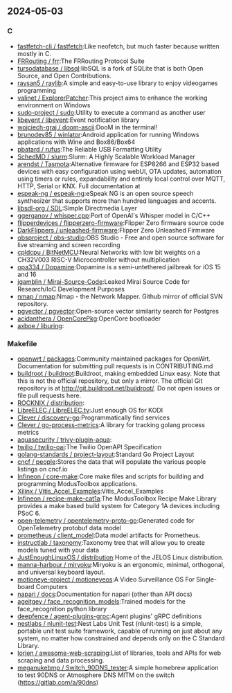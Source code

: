 ## 2024-05-03

### C

* [fastfetch-cli / fastfetch](https://github.com/fastfetch-cli/fastfetch):Like neofetch, but much faster because written mostly in C.
* [FRRouting / frr](https://github.com/FRRouting/frr):The FRRouting Protocol Suite
* [tursodatabase / libsql](https://github.com/tursodatabase/libsql):libSQL is a fork of SQLite that is both Open Source, and Open Contributions.
* [raysan5 / raylib](https://github.com/raysan5/raylib):A simple and easy-to-use library to enjoy videogames programming
* [valinet / ExplorerPatcher](https://github.com/valinet/ExplorerPatcher):This project aims to enhance the working environment on Windows
* [sudo-project / sudo](https://github.com/sudo-project/sudo):Utility to execute a command as another user
* [libevent / libevent](https://github.com/libevent/libevent):Event notification library
* [wojciech-graj / doom-ascii](https://github.com/wojciech-graj/doom-ascii):DooM in the terminal!
* [brunodev85 / winlator](https://github.com/brunodev85/winlator):Android application for running Windows applications with Wine and Box86/Box64
* [pbatard / rufus](https://github.com/pbatard/rufus):The Reliable USB Formatting Utility
* [SchedMD / slurm](https://github.com/SchedMD/slurm):Slurm: A Highly Scalable Workload Manager
* [arendst / Tasmota](https://github.com/arendst/Tasmota):Alternative firmware for ESP8266 and ESP32 based devices with easy configuration using webUI, OTA updates, automation using timers or rules, expandability and entirely local control over MQTT, HTTP, Serial or KNX. Full documentation at
* [espeak-ng / espeak-ng](https://github.com/espeak-ng/espeak-ng):eSpeak NG is an open source speech synthesizer that supports more than hundred languages and accents.
* [libsdl-org / SDL](https://github.com/libsdl-org/SDL):Simple Directmedia Layer
* [ggerganov / whisper.cpp](https://github.com/ggerganov/whisper.cpp):Port of OpenAI's Whisper model in C/C++
* [flipperdevices / flipperzero-firmware](https://github.com/flipperdevices/flipperzero-firmware):Flipper Zero firmware source code
* [DarkFlippers / unleashed-firmware](https://github.com/DarkFlippers/unleashed-firmware):Flipper Zero Unleashed Firmware
* [obsproject / obs-studio](https://github.com/obsproject/obs-studio):OBS Studio - Free and open source software for live streaming and screen recording
* [cpldcpu / BitNetMCU](https://github.com/cpldcpu/BitNetMCU):Neural Networks with low bit weights on a CH32V003 RISC-V Microcontroller without multiplication
* [opa334 / Dopamine](https://github.com/opa334/Dopamine):Dopamine is a semi-untethered jailbreak for iOS 15 and 16
* [jgamblin / Mirai-Source-Code](https://github.com/jgamblin/Mirai-Source-Code):Leaked Mirai Source Code for Research/IoC Development Purposes
* [nmap / nmap](https://github.com/nmap/nmap):Nmap - the Network Mapper. Github mirror of official SVN repository.
* [pgvector / pgvector](https://github.com/pgvector/pgvector):Open-source vector similarity search for Postgres
* [acidanthera / OpenCorePkg](https://github.com/acidanthera/OpenCorePkg):OpenCore bootloader
* [axboe / liburing](https://github.com/axboe/liburing):

### Makefile

* [openwrt / packages](https://github.com/openwrt/packages):Community maintained packages for OpenWrt. Documentation for submitting pull requests is in CONTRIBUTING.md
* [buildroot / buildroot](https://github.com/buildroot/buildroot):Buildroot, making embedded Linux easy. Note that this is not the official repository, but only a mirror. The official Git repository is at http://git.buildroot.net/buildroot/. Do not open issues or file pull requests here.
* [ROCKNIX / distribution](https://github.com/ROCKNIX/distribution):
* [LibreELEC / LibreELEC.tv](https://github.com/LibreELEC/LibreELEC.tv):Just enough OS for KODI
* [Clever / discovery-go](https://github.com/Clever/discovery-go):Programmatically find services
* [Clever / go-process-metrics](https://github.com/Clever/go-process-metrics):A library for tracking golang process metrics
* [aquasecurity / trivy-plugin-aqua](https://github.com/aquasecurity/trivy-plugin-aqua):
* [twilio / twilio-oai](https://github.com/twilio/twilio-oai):The Twilio OpenAPI Specification
* [golang-standards / project-layout](https://github.com/golang-standards/project-layout):Standard Go Project Layout
* [cncf / people](https://github.com/cncf/people):Stores the data that will populate the various people listings on cncf.io
* [Infineon / core-make](https://github.com/Infineon/core-make):Core make files and scripts for building and programming ModusToolbox applications.
* [Xilinx / Vitis_Accel_Examples](https://github.com/Xilinx/Vitis_Accel_Examples):Vitis_Accel_Examples
* [Infineon / recipe-make-cat1a](https://github.com/Infineon/recipe-make-cat1a):The ModusToolbox Recipe Make Library provides a make based build system for Category 1A devices including PSoC 6.
* [open-telemetry / opentelemetry-proto-go](https://github.com/open-telemetry/opentelemetry-proto-go):Generated code for OpenTelemetry protobuf data model
* [prometheus / client_model](https://github.com/prometheus/client_model):Data model artifacts for Prometheus.
* [instructlab / taxonomy](https://github.com/instructlab/taxonomy):Taxonomy tree that will allow you to create models tuned with your data
* [JustEnoughLinuxOS / distribution](https://github.com/JustEnoughLinuxOS/distribution):Home of the JELOS Linux distribution.
* [manna-harbour / miryoku](https://github.com/manna-harbour/miryoku):Miryoku is an ergonomic, minimal, orthogonal, and universal keyboard layout.
* [motioneye-project / motioneyeos](https://github.com/motioneye-project/motioneyeos):A Video Surveillance OS For Single-board Computers
* [napari / docs](https://github.com/napari/docs):Documentation for napari (other than API docs)
* [ageitgey / face_recognition_models](https://github.com/ageitgey/face_recognition_models):Trained models for the face_recognition python library
* [deepfence / agent-plugins-grpc](https://github.com/deepfence/agent-plugins-grpc):Agent plugins' gRPC definitions
* [nestlabs / nlunit-test](https://github.com/nestlabs/nlunit-test):Nest Labs Unit Test (nlunit-test) is a simple, portable unit test suite framework, capable of running on just about any system, no matter how constrained and depends only on the C Standard Library.
* [lorien / awesome-web-scraping](https://github.com/lorien/awesome-web-scraping):List of libraries, tools and APIs for web scraping and data processing.
* [meganukebmp / Switch_90DNS_tester](https://github.com/meganukebmp/Switch_90DNS_tester):A simple homebrew application to test 90DNS or Atmosphere DNS MITM on the switch (https://gitlab.com/a/90dns)
